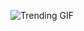 
<!-- GIF_SECTION -->
![Trending GIF](https://media1.giphy.com/media/v1.Y2lkPThiYjIxNzcydnFpeThkdDh6ZWtlNTE5c2Frc2RuczBwN214NmVnNGJsZHZjYWN2dCZlcD12MV9naWZzX3NlYXJjaCZjdD1n/hXddB04gkpgBoxApfh/giphy.gif)
<!-- END_GIF_SECTION -->

